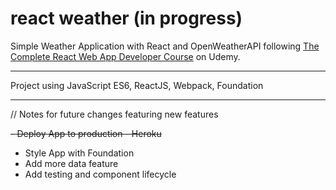 # react weather (in progress)

Simple Weather Application with React and OpenWeatherAPI following [The Complete React Web App Developer Course](https://www.udemy.com/the-complete-react-web-app-developer-course/) on Udemy.

---

Project using JavaScript ES6, ReactJS, Webpack, Foundation

---

// Notes for future changes featuring new features

~~- Deploy App to production - Heroku~~
- Style App with Foundation
- Add more data feature
- Add testing and component lifecycle
